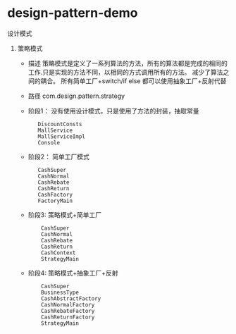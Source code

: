 # design-pattern-demo
设计模式
1. 策略模式
    * 描述
        策略模式是定义了一系列算法的方法，所有的算法都是完成的相同的工作.只是实现的方法不同，以相同的方式调用所有的方法。 减少了算法之间的耦合。
        所有简单工厂+switch/if else 都可以使用抽象工厂+反射代替
    * 路径
        com.design.pattern.strategy
        
    * 阶段1：
         没有使用设计模式，只是使用了方法的封装，抽取常量
         ```
            DiscountConsts
            MallService
            MallServiceImpl
            Console
         
         ```
    
    * 阶段2：
        简单工厂模式
        ```
           CashSuper
           CashNormal
           CashRebate
           CashReturn
           CashFactory
           FactoryMain
        ```
    
    * 阶段3:
        策略模式+简单工厂
        ```
            CashSuper
            CashNormal
            CashRebate
            CashReturn
            CashContext
            StrategyMain
        ```
    
    * 阶段4:
        策略模式+抽象工厂+反射
        ```
            CashSuper
            BusinessType
            CashAbstractFactory
            CashNormalFactory
            CashRebateFactory
            CashReturnFactory  
            StrategyMain
        ```    
       
       
       
        